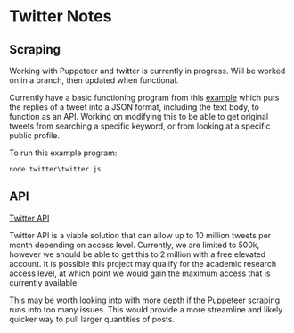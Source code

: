 # Twitter Notes

## Scraping

Working with Puppeteer and twitter is currently in progress. Will be worked on in a branch, then updated when functional.

Currently have a basic functioning program from this [example](https://javascript.plainenglish.io/how-to-scrape-twitter-data-with-depth-first-recursion-afbd437472b5) which puts the replies of a tweet into a JSON format, including the text body, to function as an API. Working on modifying this to be able to get original tweets from searching a specific keyword, or from looking at a specific public profile.

To run this example program:

``` node twitter\twitter.js ```

## API

[Twitter API](https://developer.twitter.com/en/docs/twitter-api)

Twitter API is a viable solution that can allow up to 10 million tweets per month depending on access level. Currently, we are limited to 500k, however we should be able to get this to 2 million with a free elevated account. It is possible this project may qualify for the academic research access level, at which point we would gain the maximum access that is currently available. 

This may be worth looking into with more depth if the Puppeteer scraping runs into too many issues. This would provide a more streamline and likely quicker way to pull larger quantities of posts.